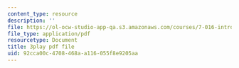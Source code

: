 ```yaml
---
content_type: resource
description: ''
file: https://ol-ocw-studio-app-qa.s3.amazonaws.com/courses/7-016-introductory-biology-fall-2018/92cca00c4708468aa116055f8e9205aa_6rOvXGoXoJc.pdf
file_type: application/pdf
resourcetype: Document
title: 3play pdf file
uid: 92cca00c-4708-468a-a116-055f8e9205aa
---
```

